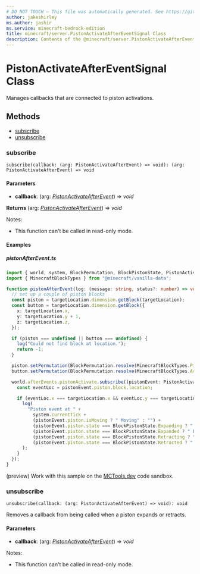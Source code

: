 ```yaml
---
# DO NOT TOUCH — This file was automatically generated. See https://github.com/mojang/minecraftapidocsgenerator to modify descriptions, examples, etc.
author: jakeshirley
ms.author: jashir
ms.service: minecraft-bedrock-edition
title: minecraft/server.PistonActivateAfterEventSignal Class
description: Contents of the @minecraft/server.PistonActivateAfterEventSignal class.
---
```

# PistonActivateAfterEventSignal Class

Manages callbacks that are connected to piston activations.

## Methods
- [subscribe](#subscribe)
- [unsubscribe](#unsubscribe)

### **subscribe**
`
subscribe(callback: (arg: PistonActivateAfterEvent) => void): (arg: PistonActivateAfterEvent) => void
`

#### **Parameters**
- **callback**: (arg: [*PistonActivateAfterEvent*](PistonActivateAfterEvent.md)) => *void*

**Returns** (arg: [*PistonActivateAfterEvent*](PistonActivateAfterEvent.md)) => *void*
  
Notes:
- This function can't be called in read-only mode.

#### Examples

##### ***pistonAfterEvent.ts***

```typescript
import { world, system, BlockPermutation, BlockPistonState, PistonActivateAfterEvent, DimensionLocation } from "@minecraft/server";
import { MinecraftBlockTypes } from "@minecraft/vanilla-data";

function pistonAfterEvent(log: (message: string, status?: number) => void, targetLocation: DimensionLocation) {
  // set up a couple of piston blocks
  const piston = targetLocation.dimension.getBlock(targetLocation);
  const button = targetLocation.dimension.getBlock({
    x: targetLocation.x,
    y: targetLocation.y + 1,
    z: targetLocation.z,
  });

  if (piston === undefined || button === undefined) {
    log("Could not find block at location.");
    return -1;
  }

  piston.setPermutation(BlockPermutation.resolve(MinecraftBlockTypes.Piston).withState("facing_direction", 3));
  button.setPermutation(BlockPermutation.resolve(MinecraftBlockTypes.AcaciaButton).withState("facing_direction", 1));

  world.afterEvents.pistonActivate.subscribe((pistonEvent: PistonActivateAfterEvent) => {
    const eventLoc = pistonEvent.piston.block.location;

    if (eventLoc.x === targetLocation.x && eventLoc.y === targetLocation.y && eventLoc.z === targetLocation.z) {
      log(
        "Piston event at " +
          system.currentTick +
          (pistonEvent.piston.isMoving ? " Moving" : "") +
          (pistonEvent.piston.state === BlockPistonState.Expanding ? " Expanding" : "") +
          (pistonEvent.piston.state === BlockPistonState.Expanded ? " Expanded" : "") +
          (pistonEvent.piston.state === BlockPistonState.Retracting ? " Retracting" : "") +
          (pistonEvent.piston.state === BlockPistonState.Retracted ? " Retracted" : "")
      );
    }
  });
}
```

(preview) Work with this sample on the [MCTools.dev](https://mctools.dev/?open=gp/pistonAfterEvent.ts) code sandbox.

### **unsubscribe**
`
unsubscribe(callback: (arg: PistonActivateAfterEvent) => void): void
`

Removes a callback from being called when a piston expands or retracts.

#### **Parameters**
- **callback**: (arg: [*PistonActivateAfterEvent*](PistonActivateAfterEvent.md)) => *void*
  
Notes:
- This function can't be called in read-only mode.
